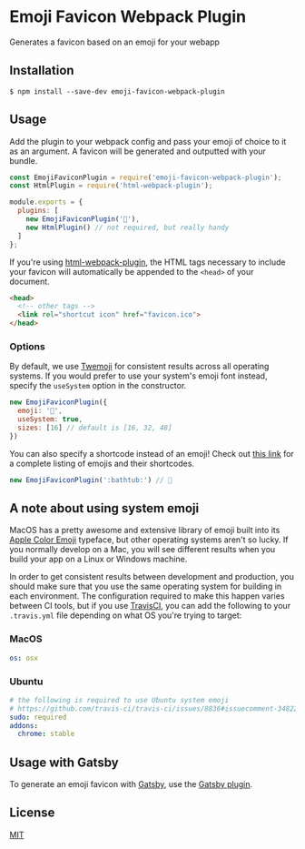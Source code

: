 # Emoji Favicon Webpack Plugin

Generates a favicon based on an emoji for your webapp

## Installation

```shell
$ npm install --save-dev emoji-favicon-webpack-plugin
```

## Usage

Add the plugin to your webpack config and pass your emoji of choice to it as an argument. A favicon will be generated and outputted with your bundle.

```js
const EmojiFaviconPlugin = require('emoji-favicon-webpack-plugin');
const HtmlPlugin = require('html-webpack-plugin');

module.exports = {
  plugins: [
    new EmojiFaviconPlugin('🦑'),
    new HtmlPlugin() // not required, but really handy
  ]
};
```

If you're using [html-webpack-plugin](https://github.com/jantimon/html-webpack-plugin), the HTML tags necessary to include your favicon will automatically be appended to the `<head>` of your document.

```html
<head>
  <!-- other tags -->
  <link rel="shortcut icon" href="favicon.ico">
</head>
```

### Options

By default, we use [Twemoji](https://github.com/twitter/twemoji) for consistent results across all operating systems. If you would prefer to use your system's emoji font instead, specify the `useSystem` option in the constructor.

```js
new EmojiFaviconPlugin({
  emoji: '🍣',
  useSystem: true,
  sizes: [16] // default is [16, 32, 48]
})
```

You can also specify a shortcode instead of an emoji! Check out [this link](https://gist.github.com/rxaviers/7360908) for a complete listing of emojis and their shortcodes.

```js
new EmojiFaviconPlugin(':bathtub:') // 🛁
```

## A note about using system emoji

MacOS has a pretty awesome and extensive library of emoji built into its [Apple Color Emoji](https://en.wikipedia.org/wiki/Apple_Color_Emoji) typeface, but other operating systems aren't so lucky. If you normally develop on a Mac, you will see different results when you build your app on a Linux or Windows machine.

In order to get consistent results between development and production, you should make sure that you use the same operating system for building in each environment. The configuration required to make this happen varies between CI tools, but if you use [TravisCI](https://travis-ci.com), you can add the following to your `.travis.yml` file depending on what OS you're trying to target:

### MacOS

```yaml
os: osx
```

### Ubuntu

```yaml
# the following is required to use Ubuntu system emoji
# https://github.com/travis-ci/travis-ci/issues/8836#issuecomment-348227535
sudo: required
addons:
  chrome: stable
```

## Usage with Gatsby

To generate an emoji favicon with [Gatsby](https://gatsbyjs.org), use the [Gatsby plugin](../gatsby-plugin-emoji-favicon).

## License

[MIT](../../LICENSE)
